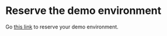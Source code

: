# Reserve the demo environment

Go <a href="https://zva.wdc1a.cirrus.ibm.com/workshoptemplate?id=a354090dd4e46f36a71e90eacf7abd12" target="_blank">this link</a> to reserve your demo environment.